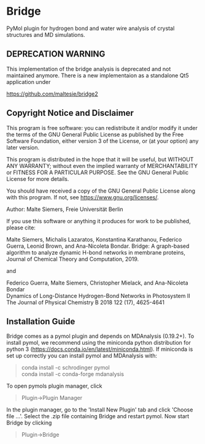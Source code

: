 # Bridge
PyMol plugin for hydrogen bond and water wire analysis of crystal structures and MD simulations.

## DEPRECATION WARNING

This implementation of the bridge analysis is deprecated and not
maintained anymore. There is a new implementaion as a standalone Qt5
application under

https://github.com/maltesie/bridge2

## Copyright Notice and Disclaimer

This program is free software: you can redistribute it and/or modify
it under the terms of the GNU General Public License as published by
the Free Software Foundation, either version 3 of the License, or
(at your option) any later version.

This program is distributed in the hope that it will be useful,
but WITHOUT ANY WARRANTY; without even the implied warranty of
MERCHANTABILITY or FITNESS FOR A PARTICULAR PURPOSE.  See the
GNU General Public License for more details.

You should have received a copy of the GNU General Public License
along with this program.  If not, see <https://www.gnu.org/licenses/>.

Author: Malte Siemers, Freie Universität Berlin 
   
If you use this software or anything it produces for work to be published,
please cite:
   
Malte Siemers, Michalis Lazaratos, Konstantina Karathanou, Federico Guerra, Leonid Brown, and Ana-Nicoleta Bondar.
Bridge: A graph-based algorithm to analyze dynamic H-bond networks in membrane proteins, Journal of Chemical Theory and Computation, 2019.

and

Federico Guerra, Malte Siemers, Christopher Mielack, and Ana-Nicoleta Bondar<br/>
Dynamics of Long-Distance Hydrogen-Bond Networks in Photosystem II<br/>
The Journal of Physical Chemistry B 2018 122 (17), 4625-4641 <br/>

## Installation Guide

Bridge comes as a pymol plugin and depends on MDAnalysis (0.19.2+). 
To install pymol, we recommend using the miniconda python distribution for python 3
(https://docs.conda.io/en/latest/miniconda.html). If miniconda is set up 
correctly you can install pymol and MDAnalysis with:

> conda install -c schrodinger pymol <br/>
> conda install -c conda-forge mdanalysis

To open pymols plugin manager, click

> Plugin->Plugin Manager

In the plugin manager, go to the 'Install New Plugin' tab and click 
'Choose file ...'. Select the .zip file containing Bridge and restart
pymol. Now start Bridge by clicking

> Plugin->Bridge
